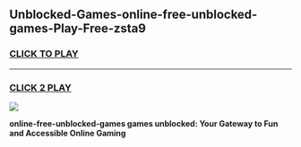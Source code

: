
## Unblocked-Games-online-free-unblocked-games-Play-Free-zsta9
<h3>
<a href="https://premium76.site?title=online-free-unblocked-games&ref=23A">CLICK TO PLAY</a></h3>
<hr>

<h3>
<a href="https://premium76.site?title=online-free-unblocked-games&ref=23A">CLICK 2 PLAY</a>
  
</h3>

<a href="https://premium76.site?title=online-free-unblocked-games&ref=23A"><img src="https://clearcache.store/games.png"></a>


**online-free-unblocked-games games unblocked: Your Gateway to Fun and Accessible Online Gaming**
